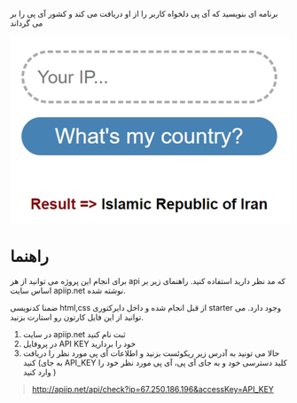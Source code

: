 برنامه ای بنویسید که آی پی دلخواه کاربر را از او دریافت می کند
و کشور آی پی را بر می گرداند

![](ui.jpg)

# راهنما

برای انجام این پروژه می توانید از هر api که مد نظر دارید استفاده کنید.
راهنمای زیر بر اساس سایت apiip.net نوشته شده.

ضمنا کدنویسی html,css از قبل انجام شده و داخل دایرکتوری starter وجود دارد. می توانید از این فایل کارتون رو استارت بزنید.

1. در سایت apiip.net ثبت نام کنید
2. در پروفایل API KEY خود را بردارید
3. حالا می تونید به آدرس زیر ریکوئست بزنید و اطلاعات آی پی مورد نظر را دریافت کنید (به جای API_KEY کلید دسترسی خود و به جای آی پی، آی پی مورد نظر خود را وارد کنید )

> http://apiip.net/api/check?ip=67.250.186.196&accessKey=API_KEY
